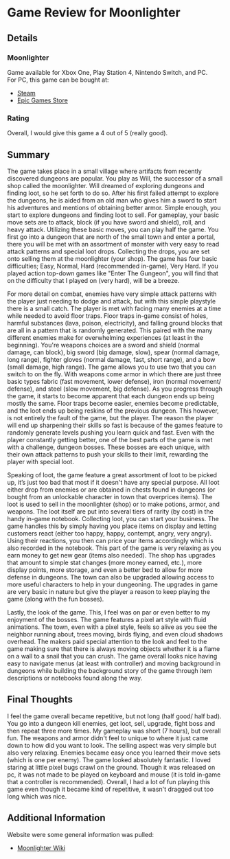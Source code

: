 # Game Review for Moonlighter

## Details

### Moonlighter

Game available for Xbox One, Play Station 4, Nintendo Switch, and PC.<br/>
For PC, this game can be bought at:
* [Steam](https://store.steampowered.com/app/606150/Moonlighter/)
* [Epic Games Store](https://www.epicgames.com/store/en-US/product/moonlighter/home)

### Rating

Overall, I would give this game a 4 out of 5 (really good).

## Summary

The game takes place in a small village where artifacts from recently discovered dungeons are popular.
You play as Will, the successor of a small shop called the moonlighter.
Will dreamed of exploring dungeons and finding loot, so he set forth to do so.
After his first failed attempt to explore the dungeons, he is aided from an old man who gives him a sword to start his adventures and mentions of obtaining better armor.
Simple enough, you start to explore dungeons and finding loot to sell. 
For gameplay, your basic move sets are to attack, block (if you have sword and shield), roll, and heavy attack.
Utilizing these basic moves, you can play half the game. You first go into a dungeon that are north of the small town and enter a portal, 
there you will be met with an assortment of monster with very easy to read attack patterns and special loot drops. Collecting the drops, you are set onto selling them at the moonlighter (your shop). The game has four basic difficulties; Easy, Normal, Hard (recommended in-game), Very Hard. If you played action top-down games like "Enter The Gungeon", you will find that on the difficulty that I played on (very hard), will be a breeze.

For more detail on combat, enemies have very simple attack patterns with the player just needing to dodge and attack, but with this simple playstyle there is a small catch. The player is met with facing many enemies at a time while needed to avoid floor traps. Floor traps in-game consist of holes, harmful substances (lava, poison, electricity), and falling ground blocks that are all in a pattern that is randomly generated. This paired with the many different enemies make for overwhelming experiences (at least in the beginning).
You're weapons choices are a sword and shield (normal damage, can block), big sword (big damage, slow), spear (normal damage, long range), fighter gloves (normal damage, fast, short range), and a bow (small damage, high range). The game allows you to use two that you can switch to on the fly. With weapons come armor in which there are just three basic types fabric (fast movement, lower defense), iron (normal movement/ defense), and steel (slow movement, big defense). 
As you progress through the game, it starts to become apparent that each dungeon ends up being mostly the same. Floor traps become easier, enemies become predictable, and the loot ends up being reskins of the previous dungeon. This however, is not entirely the fault of the game, but the player. The reason the player will end up sharpening their skills so fast is because of the games feature to randomly generate levels pushing you learn quick and fast. Even with the player constantly getting better, one of the best parts of the game is met with a challenge, dungeon bosses. These bosses are each unique, with their own attack patterns to push your skills to their limit, rewarding the player with special loot.

Speaking of loot, the game feature a great assortment of loot to be picked up, it’s just too bad that most if it doesn't have any special purpose. All loot either drop from enemies or are obtained in chests found in dungeons (or bought from an unlockable character in town that overprices items). The loot is used to sell in the moonlighter (shop) or to make potions, armor, and weapons. The loot itself are put into several tiers of rarity (by cost) in the handy in-game notebook. Collecting loot, you can start your business. The game handles this by simply having you place items on display and letting customers react (either too happy, happy, contempt, angry, very angry). Using their reactions, you then can price your items accordingly which is also recorded in the notebook. This part of the game is very relaxing as you earn money to get new gear (items also needed). The shop has upgrades that amount to simple stat changes (more money earned, etc.), more display points, more storage, and even a better bed to allow for more defense in dungeons. The town can also be upgraded allowing access to more useful characters to help in your dungeoning. The upgrades in game are very basic in nature but give the player a reason to keep playing the game (along with the fun bosses).

Lastly, the look of the game. This, I feel was on par or even better to my enjoyment of the bosses. The game features a pixel art style with fluid animations. The town, even with a pixel style, feels so alive as you see the neighbor running about, trees moving, birds flying, and even cloud shadows overhead. The makers paid special attention to the look and feel to the game making sure that there is always moving objects whether it is a flame on a wall to a snail that you can crush. The game overall looks nice having easy to navigate menus (at least with controller) and moving background in dungeons while building the background story of the game through item descriptions or notebooks found along the way.

## Final Thoughts

I feel the game overall became repetitive, but not long (half good/ half bad). You go into a dungeon kill enemies, get loot, sell, upgrade, fight boss and then repeat three more times. My gameplay was short (7 hours), but overall fun. The weapons and armor didn't feel to unique to where it just came down to how did you want to look. The selling aspect was very simple but also very relaxing. Enemies became easy once you learned their move sets (which is one per enemy). The game looked absolutely fantastic. I loved staring at little pixel bugs crawl on the ground. Though it was released on pc, it was not made to be played on keyboard and mouse (it is told in-game that a controller is recommended). Overall, I had a lot of fun playing this game even though it became kind of repetitive, it wasn't dragged out too long which was nice.

## Additional Information

Website were some general information was pulled:
* [Moonlighter Wiki](https://moonlighter.gamepedia.com/Moonlighter_Wiki)

